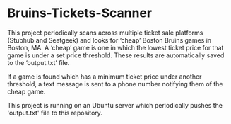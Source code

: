 # Bruins-Tickets-Scanner

This project periodically scans across multiple ticket sale platforms (Stubhub and Seatgeek) and looks for ‘cheap’ Boston Bruins games in Boston, MA.
A ‘cheap’ game is one in which the lowest ticket price for that game is under a set price threshold. These results are automatically saved to the ‘output.txt’ file.

If a game is found which has a minimum ticket price under another threshold, a text message is sent to a phone number notifying them of the cheap game.

This project is running on an Ubuntu server which periodically pushes the 'output.txt' file to this repository.
